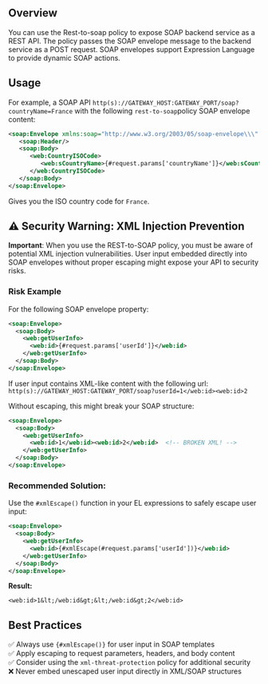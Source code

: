 ## Overview
You can use the Rest-to-soap policy to expose SOAP backend service as a REST API. The policy passes the SOAP envelope message to the backend service as a POST request. SOAP envelopes support Expression Language to provide dynamic SOAP actions.



## Usage
For example, a SOAP API `http(s)://GATEWAY_HOST:GATEWAY_PORT/soap?countryName=France` with the following `rest-to-soap`policy SOAP envelope content:

``` XML
<soap:Envelope xmlns:soap="http://www.w3.org/2003/05/soap-envelope\\\" xmlns:web=\\\"http://www.oorsprong.org/websamples.countryinfo">
   <soap:Header/>
   <soap:Body>
      <web:CountryISOCode>
         <web:sCountryName>{#request.params['countryName']}</web:sCountryName>
      </web:CountryISOCode>
   </soap:Body>
</soap:Envelope>
```
Gives you the ISO country code for ```France```.

## ⚠️ Security Warning: XML Injection Prevention
**Important**: When you use the REST-to-SOAP policy, you must be aware of potential XML injection vulnerabilities. User input embedded directly into SOAP envelopes without proper escaping might expose your API to security risks.

### Risk Example
For the following SOAP envelope property:
``` XML
<soap:Envelope>
  <soap:Body>
    <web:getUserInfo>
      <web:id>{#request.params['userId']}</web:id>
    </web:getUserInfo>
  </soap:Body>
</soap:Envelope>
```

If user input contains XML-like content with the following url:
`http(s)://GATEWAY_HOST:GATEWAY_PORT/soap?userId=1</web:id><web:id>2`

Without escaping, this might break your SOAP structure:
``` XML
<soap:Envelope>
  <soap:Body>
    <web:getUserInfo>
      <web:id>1</web:id><web:id>2</web:id>  <!-- BROKEN XML! -->
    </web:getUserInfo>
  </soap:Body>
</soap:Envelope>
```

### Recommended Solution:
Use the ```#xmlEscape()``` function in your EL expressions to safely escape user input:
``` XML
<soap:Envelope>
  <soap:Body>
    <web:getUserInfo>
      <web:id>{#xmlEscape(#request.params['userId'])}</web:id>
    </web:getUserInfo>
  </soap:Body>
</soap:Envelope>
```
**Result:**
```
<web:id>1&lt;/web:id&gt;&lt;/web:id&gt;2</web:id>
```

## Best Practices
✅ Always use ```{#xmlEscape()}``` for user input in SOAP templates  
✅ Apply escaping to request parameters, headers, and body content  
✅ Consider using the ```xml-threat-protection``` policy for additional security  
❌ Never embed unescaped user input directly in XML/SOAP structures  


